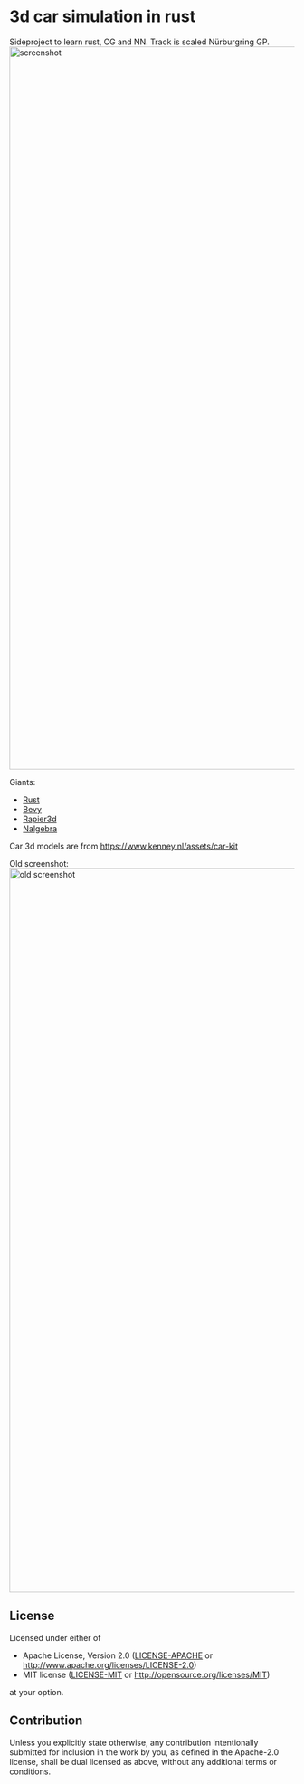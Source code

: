 # 3d car simulation in rust

Sideproject to learn rust, CG and NN. Track is scaled Nürburgring GP.
<img width="1277" alt="screenshot" src="https://user-images.githubusercontent.com/5582266/180704095-2d4d6819-0b35-4653-b8e6-a3a50f793a9c.png">

Giants:
- [Rust](https://www.rust-lang.org)
- [Bevy](https://bevyengine.org)
- [Rapier3d](https://rapier.rs)
- [Nalgebra](https://nalgebra.org)

Car 3d models are from https://www.kenney.nl/assets/car-kit

Old screenshot:
<img width="1279" alt="old screenshot" src="https://user-images.githubusercontent.com/5582266/177758958-3ac7a6da-b178-45bf-a9f4-edb25de3008e.jpg">

## License

Licensed under either of

- Apache License, Version 2.0
  ([LICENSE-APACHE](LICENSE-APACHE) or http://www.apache.org/licenses/LICENSE-2.0)
- MIT license
  ([LICENSE-MIT](LICENSE-MIT) or http://opensource.org/licenses/MIT)

at your option.

## Contribution

Unless you explicitly state otherwise, any contribution intentionally submitted
for inclusion in the work by you, as defined in the Apache-2.0 license, shall be
dual licensed as above, without any additional terms or conditions.
